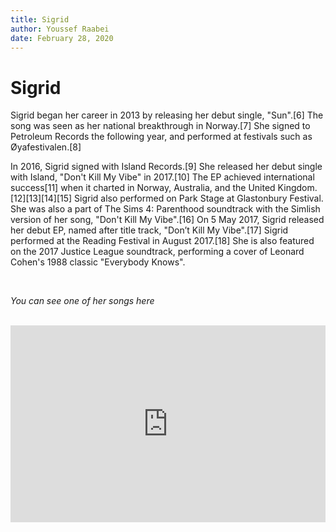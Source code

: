 ```yaml
---
title: Sigrid
author: Youssef Raabei
date: February 28, 2020
---
```


# Sigrid

Sigrid began her career in 2013 by releasing her debut single, "Sun".[6] The song was seen as her national breakthrough in Norway.[7] She signed to Petroleum Records the following year, and performed at festivals such as Øyafestivalen.[8]

In 2016, Sigrid signed with Island Records.[9] She released her debut single with Island, "Don't Kill My Vibe" in 2017.[10] The EP achieved international success[11] when it charted in Norway, Australia, and the United Kingdom.[12][13][14][15] Sigrid also performed on Park Stage at Glastonbury Festival. She was also a part of The Sims 4: Parenthood soundtrack with the Simlish version of her song, "Don't Kill My Vibe".[16] On 5 May 2017, Sigrid released her debut EP, named after title track, "Don’t Kill My Vibe".[17] Sigrid performed at the Reading Festival in August 2017.[18] She is also featured on the 2017 Justice League soundtrack, performing a cover of Leonard Cohen's 1988 classic "Everybody Knows".

<br>

*You can see one of her songs here*

<br>

<iframe width="100%" height="315" src="https://www.youtube.com/embed/cIriwVhRPVA" frameborder="0" allow="accelerometer; autoplay; encrypted-media; gyroscope; picture-in-picture" allowfullscreen></iframe>